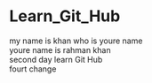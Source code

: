 # Learn_Git_Hub
my name is khan who is youre name
<br>
youre name is rahman khan
<br>
second day learn Git Hub
<br> 
fourt change
